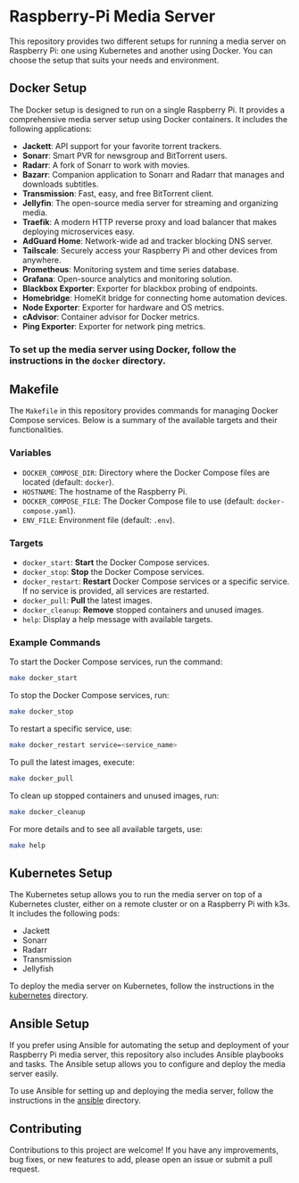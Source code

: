 # Raspberry-Pi Media Server

This repository provides two different setups for running a media server on Raspberry Pi: one using Kubernetes and another using Docker. You can choose the setup that suits your needs and environment.

## Docker Setup

The Docker setup is designed to run on a single Raspberry Pi. It provides a comprehensive media server setup using Docker containers. It includes the following applications:

- **Jackett**: API support for your favorite torrent trackers.
- **Sonarr**: Smart PVR for newsgroup and BitTorrent users.
- **Radarr**: A fork of Sonarr to work with movies.
- **Bazarr**: Companion application to Sonarr and Radarr that manages and downloads subtitles.
- **Transmission**: Fast, easy, and free BitTorrent client.
- **Jellyfin**: The open-source media server for streaming and organizing media.
- **Traefik**: A modern HTTP reverse proxy and load balancer that makes deploying microservices easy.
- **AdGuard Home**: Network-wide ad and tracker blocking DNS server.
- **Tailscale**: Securely access your Raspberry Pi and other devices from anywhere.
- **Prometheus**: Monitoring system and time series database.
- **Grafana**: Open-source analytics and monitoring solution.
- **Blackbox Exporter**: Exporter for blackbox probing of endpoints.
- **Homebridge**: HomeKit bridge for connecting home automation devices.
- **Node Exporter**: Exporter for hardware and OS metrics.
- **cAdvisor**: Container advisor for Docker metrics.
- **Ping Exporter**: Exporter for network ping metrics.

### To set up the media server using Docker, follow the instructions in the `docker` directory.

## Makefile

The `Makefile` in this repository provides commands for managing Docker Compose services. Below is a summary of the available targets and their functionalities.

### Variables

- `DOCKER_COMPOSE_DIR`: Directory where the Docker Compose files are located (default: `docker`).
- `HOSTNAME`: The hostname of the Raspberry Pi.
- `DOCKER_COMPOSE_FILE`: The Docker Compose file to use (default: `docker-compose.yaml`).
- `ENV_FILE`: Environment file (default: `.env`).

### Targets

- `docker_start`: **Start** the Docker Compose services.
- `docker_stop`: **Stop** the Docker Compose services.
- `docker_restart`: **Restart** Docker Compose services or a specific service. If no service is provided, all services are restarted.
- `docker_pull`: **Pull** the latest images.
- `docker_cleanup`: **Remove** stopped containers and unused images.
- `help`: Display a help message with available targets.

### Example Commands

To start the Docker Compose services, run the command:

```bash
make docker_start
```

To stop the Docker Compose services, run:
```bash
make docker_stop
```

To restart a specific service, use:
```bash
make docker_restart service=<service_name>
```

To pull the latest images, execute:
```bash
make docker_pull
```

To clean up stopped containers and unused images, run:
```bash
make docker_cleanup

```
For more details and to see all available targets, use:
```bash
make help
```

## Kubernetes Setup

The Kubernetes setup allows you to run the media server on top of a Kubernetes cluster, either on a remote cluster or on a Raspberry Pi with k3s. It includes the following pods:

- Jackett
- Sonarr
- Radarr
- Transmission
- Jellyfish

To deploy the media server on Kubernetes, follow the instructions in the [kubernetes](kubernetes/) directory.

## Ansible Setup

If you prefer using Ansible for automating the setup and deployment of your Raspberry Pi media server, this repository also includes Ansible playbooks and tasks. The Ansible setup allows you to configure and deploy the media server easily.

To use Ansible for setting up and deploying the media server, follow the instructions in the [ansible](docs/ansible.md) directory.

## Contributing

Contributions to this project are welcome! If you have any improvements, bug fixes, or new features to add, please open an issue or submit a pull request.


